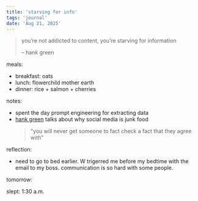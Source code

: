 ```yaml
---
title: 'starving for info'
tags: 'journal'
date: 'Aug 21, 2025'
---
```


> you’re not addicted to content, you’re starving for information
>
> – hank green

meals:

- breakfast: oats
- lunch: flowerchild mother earth
- dinner: rice + salmon + cherries

notes:

- spent the day prompt engineering for extracting data
- [hank green](https://www.youtube.com/watch?v=9euKCrTyMEc) talks about why social media is junk food
  > "you will never get someone to fact check a fact that they agree with"

reflection:

- need to go to bed earlier. W trigerred me before my bedtime with the email to my boss. communication is so hard with some people.

tomorrow:

slept: 1:30 a.m.

